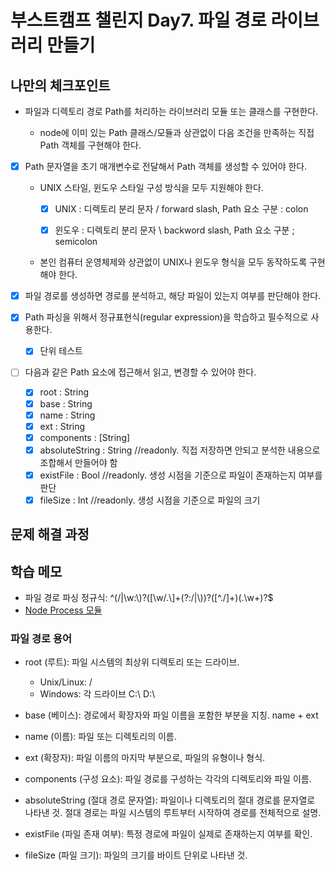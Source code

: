 # 부스트캠프 챌린지 Day7. 파일 경로 라이브러리 만들기

## 나만의 체크포인트

-   파일과 디렉토리 경로 Path를 처리하는 라이브러리 모듈 또는 클래스를 구현한다.

    -   node에 이미 있는 Path 클래스/모듈과 상관없이 다음 조건을 만족하는 직접 Path 객체를 구현해야 한다.

-   [x] Path 문자열을 초기 매개변수로 전달해서 Path 객체를 생성할 수 있어야 한다.

    -   UNIX 스타일, 윈도우 스타일 구성 방식을 모두 지원해야 한다.

        -   [x] UNIX : 디렉토리 분리 문자 / forward slash, Path 요소 구분 : colon

        -   [x] 윈도우 : 디렉토리 분리 문자 \ backword slash, Path 요소 구분 ; semicolon

    -   본인 컴퓨터 운영체제와 상관없이 UNIX나 윈도우 형식을 모두 동작하도록 구현해야 한다.

-   [x] 파일 경로를 생성하면 경로를 분석하고, 해당 파일이 있는지 여부를 판단해야 한다.
-   [x] Path 파싱을 위해서 정규표현식(regular expression)을 학습하고 필수적으로 사용한다.
    -   [x] 단위 테스트
-   [ ] 다음과 같은 Path 요소에 접근해서 읽고, 변경할 수 있어야 한다.
    -   [x] root : String
    -   [x] base : String
    -   [x] name : String
    -   [x] ext : String
    -   [x] components : [String]
    -   [x] absoluteString : String //readonly. 직접 저장하면 안되고 분석한 내용으로 조합해서 만들어야 함
    -   [x] existFile : Bool //readonly. 생성 시점을 기준으로 파일이 존재하는지 여부를 판단
    -   [x] fileSize : Int //readonly. 생성 시점을 기준으로 파일의 크기

## 문제 해결 과정

## 학습 메모

-   파일 경로 파싱 정규식: ^(\/|\w:\\)?([\w\/\.\\]+(?:\/|\\))?([^./]+)(\.\w+)?$
-   [Node Process 모듈](https://nodejs.org/api/process.html)

### 파일 경로 용어

-   root (루트): 파일 시스템의 최상위 디렉토리 또는 드라이브.

    -   Unix/Linux: /
    -   Windows: 각 드라이브 C:\ D:\

-   base (베이스): 경로에서 확장자와 파일 이름을 포함한 부분을 지칭. name + ext

-   name (이름): 파일 또는 디렉토리의 이름.

-   ext (확장자): 파일 이름의 마지막 부분으로, 파일의 유형이나 형식.

-   components (구성 요소): 파일 경로를 구성하는 각각의 디렉토리와 파일 이름.

-   absoluteString (절대 경로 문자열): 파일이나 디렉토리의 절대 경로를 문자열로 나타낸 것. 절대 경로는 파일 시스템의 루트부터 시작하여 경로를 전체적으로 설명.

-   existFile (파일 존재 여부): 특정 경로에 파일이 실제로 존재하는지 여부를 확인.

-   fileSize (파일 크기): 파일의 크기를 바이트 단위로 나타낸 것.

